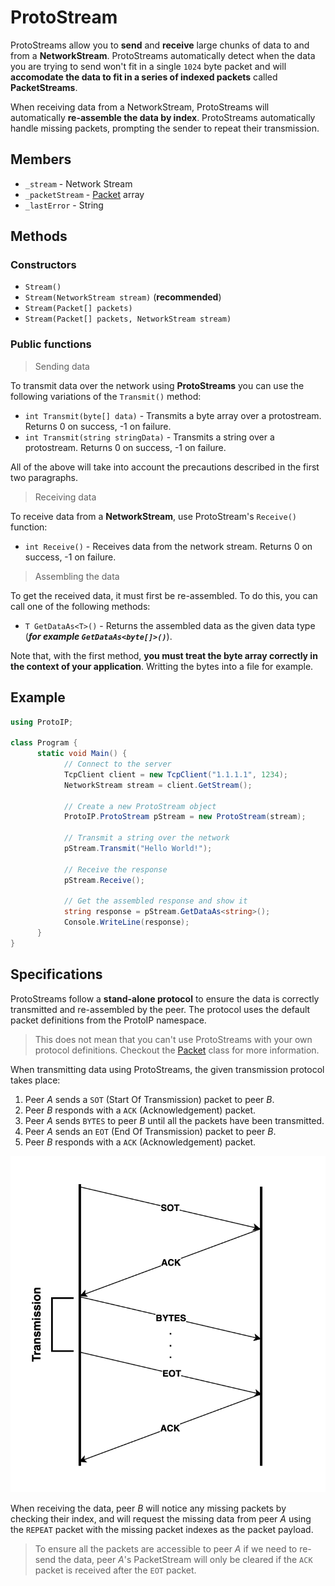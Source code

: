 # ProtoStream

ProtoStreams allow you to **send** and **receive** large chunks of data to and from a **NetworkStream**. ProtoStreams automatically detect when the data you are trying to send won't fit in a single `1024` byte packet and will **accomodate the data to fit in a series of indexed packets** called **PacketStreams**.

When receiving data from a NetworkStream, ProtoStreams will automatically **re-assemble the data by index**. ProtoStreams automatically handle missing packets, prompting the sender to repeat their transmission.

## Members

- `_stream` - Network Stream
- `_packetStream` - [Packet](Packet.md) array
- `_lastError` - String

## Methods

### Constructors

- `Stream()`
- `Stream(NetworkStream stream)` (**recommended**)
- `Stream(Packet[] packets)`
- `Stream(Packet[] packets, NetworkStream stream)`

### Public functions

> Sending data

To transmit data over the network using **ProtoStreams** you can use the following variations of the `Transmit()` method:

- `int Transmit(byte[] data)` - Transmits a byte array over a protostream. Returns 0 on success, -1 on failure.
- `int Transmit(string stringData)` - Transmits a string over a protostream. Returns 0 on success, -1 on failure.

All of the above will take into account the precautions described in the first two paragraphs.

> Receiving data

To receive data from a **NetworkStream**, use ProtoStream's `Receive()` function:

- `int Receive()` - Receives data from the network stream. Returns 0 on success, -1 on failure.

> Assembling the data

To get the received data, it must first be re-assembled. To do this, you can call one of the following methods:

- `T GetDataAs<T>()` - Returns the assembled data as the given data type (_**for example `GetDataAs<byte[]>()`**_).

Note that, with the first method, **you must treat the byte array correctly in the context of your application**. Writting the bytes into a file for example.

## Example

```csharp
using ProtoIP;

class Program {
      static void Main() {
            // Connect to the server
            TcpClient client = new TcpClient("1.1.1.1", 1234);
            NetworkStream stream = client.GetStream();

            // Create a new ProtoStream object
            ProtoIP.ProtoStream pStream = new ProtoStream(stream);

            // Transmit a string over the network
            pStream.Transmit("Hello World!");

            // Receive the response
            pStream.Receive();

            // Get the assembled response and show it
            string response = pStream.GetDataAs<string>();
            Console.WriteLine(response);
      }
}
```

## Specifications

ProtoStreams follow a **stand-alone protocol** to ensure the data is correctly transmitted and re-assembled by the peer. The protocol uses the default packet definitions from the ProtoIP namespace.

> This does not mean that you can't use ProtoStreams with your own protocol definitions. Checkout the [Packet](Packet.md) class for more information.

When transmitting data using ProtoStreams, the given transmission protocol takes place:

1. Peer *A* sends a `SOT` (Start Of Transmission) packet to peer *B*.
2. Peer *B* responds with a `ACK` (Acknowledgement) packet.
3. Peer *A* sends `BYTES` to peer *B* until all the packets have been transmitted.
4. Peer *A* sends an `EOT` (End Of Transmission) packet to peer *B*.
5. Peer *B* responds with a `ACK` (Acknowledgement) packet.

![specifications](img/protoStream.png)

When receiving the data, peer *B* will notice any missing packets by checking their index, and will request the missing data from peer *A* using the `REPEAT` packet with the missing packet indexes as the packet payload.

> To ensure all the packets are accessible to peer *A* if we need to re-send the data, peer *A*'s PacketStream will only be cleared if the `ACK` packet is received after the `EOT` packet.